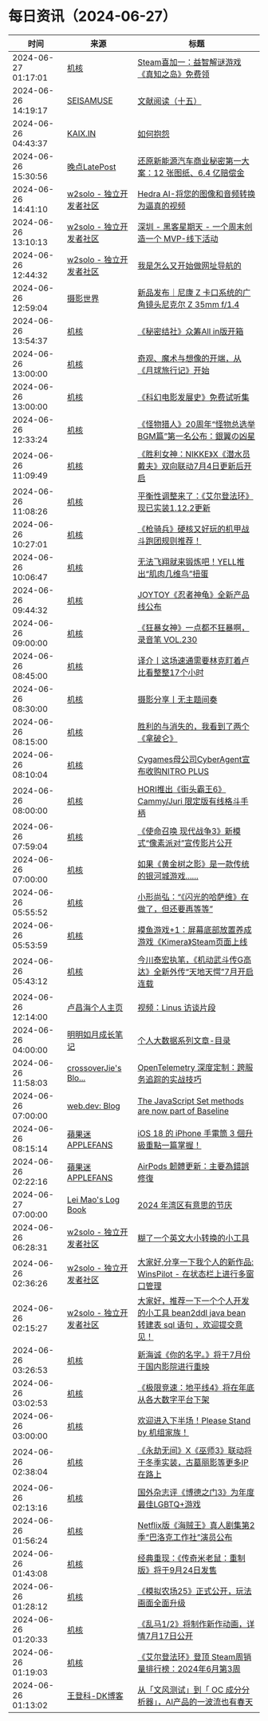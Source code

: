 ﻿# 每日资讯（2024-06-27）

|时间|来源|标题|
|---|---|---|
|2024-06-27 01:17:01|[机核](https://www.gcores.com/rss)|[Steam喜加一：益智解谜游戏《真知之岛》免费领](https://www.gcores.com/articles/184128)|
|2024-06-26 14:19:17|[SEISAMUSE](https://www.seis-jun.xyz/atom.xml)|[文献阅读（十五）](http://www.seis-jun.xyz/paper-reading-15)|
|2024-06-26 04:43:37|[KAIX.IN](https://kaix.in/feed/)|[如何抱怨](https://kaix.in/2024/0626-grumble/)|
|2024-06-26 15:30:56|[晚点LatePost](https://feedpress.me/wx-postlate)|[还原新能源汽车商业秘密第一大案：12 张图纸、6.4 亿赔偿金](http://mp.weixin.qq.com/s?__biz=MzU3Mjk1OTQ0Ng%3D%3D&mid=2247517576&idx=1&sn=6c147ed6a9a3b55780c3da373b472d3f)|
|2024-06-26 14:41:10|[w2solo - 独立开发者社区](https://w2solo.com/topics/feed)|[Hedra AI-将您的图像和音频转换为逼真的视频](https://w2solo.com/topics/4725)|
|2024-06-26 13:10:13|[w2solo - 独立开发者社区](https://w2solo.com/topics/feed)|[深圳 - 黑客星期天 - 一个周末创造一个 MVP-线下活动](https://w2solo.com/topics/4724)|
|2024-06-26 12:44:32|[w2solo - 独立开发者社区](https://w2solo.com/topics/feed)|[我是怎么又开始做网址导航的](https://w2solo.com/topics/4723)|
|2024-06-26 12:59:04|[摄影世界](https://feedx.net/rss/photoworld.xml)|[新品发布｜尼康 Z 卡口系统的广角镜头尼克尔 Z 35mm f/1.4](https://www.photoworld.com.cn/post/177082)|
|2024-06-26 13:54:37|[机核](https://www.gcores.com/rss)|[《秘密结社》众筹All in版开箱](https://www.gcores.com/articles/184117)|
|2024-06-26 13:00:00|[机核](https://www.gcores.com/rss)|[奇观、魔术与想像的开端，从《月球旅行记》开始](https://www.gcores.com/radios/183675)|
|2024-06-26 13:00:00|[机核](https://www.gcores.com/rss)|[《科幻电影发展史》免费试听集](https://www.gcores.com/radios/183665)|
|2024-06-26 12:33:24|[机核](https://www.gcores.com/rss)|[《怪物猎人》20周年“怪物总选举 BGM篇”第一名公布：銀翼の凶星](https://www.gcores.com/articles/184116)|
|2024-06-26 11:09:49|[机核](https://www.gcores.com/rss)|[《胜利女神：NIKKE》X《潜水员戴夫》双向联动7月4日更新后开启](https://www.gcores.com/articles/184112)|
|2024-06-26 11:08:26|[机核](https://www.gcores.com/rss)|[平衡性调整来了：《艾尔登法环》现已实装1.12.2更新](https://www.gcores.com/articles/184113)|
|2024-06-26 10:27:01|[机核](https://www.gcores.com/rss)|[《枪骑兵》硬核又好玩的机甲战斗跑团规则推荐！](https://www.gcores.com/articles/183959)|
|2024-06-26 10:06:47|[机核](https://www.gcores.com/rss)|[无法飞翔就来锻炼吧！YELL推出“肌肉几维鸟”扭蛋](https://www.gcores.com/articles/184110)|
|2024-06-26 09:44:32|[机核](https://www.gcores.com/rss)|[JOYTOY《忍者神龟》全新产品线公布](https://www.gcores.com/articles/184109)|
|2024-06-26 09:00:00|[机核](https://www.gcores.com/rss)|[《狂暴女神》一点都不狂暴啊，录音笔 VOL.230](https://www.gcores.com/radios/184106)|
|2024-06-26 08:45:00|[机核](https://www.gcores.com/rss)|[译介丨这场速通需要林克盯着卢比看整整17个小时](https://www.gcores.com/videos/184074)|
|2024-06-26 08:30:00|[机核](https://www.gcores.com/rss)|[摄影分享丨无主题间奏](https://www.gcores.com/articles/184062)|
|2024-06-26 08:15:00|[机核](https://www.gcores.com/rss)|[胜利的与消失的，我看到了两个《拿破仑》](https://www.gcores.com/videos/184067)|
|2024-06-26 08:10:04|[机核](https://www.gcores.com/rss)|[Cygames母公司CyberAgent宣布收购NITRO PLUS](https://www.gcores.com/articles/184103)|
|2024-06-26 08:00:00|[机核](https://www.gcores.com/rss)|[HORI推出《街头霸王6》Cammy/Juri 限定版有线格斗手柄](https://www.gcores.com/articles/184102)|
|2024-06-26 07:59:04|[机核](https://www.gcores.com/rss)|[《使命召唤 现代战争3》新模式“像素派对”宣传影片公开](https://www.gcores.com/articles/184099)|
|2024-06-26 07:00:00|[机核](https://www.gcores.com/rss)|[如果《黄金树之影》是一款传统的银河城游戏......](https://www.gcores.com/articles/184022)|
|2024-06-26 05:55:52|[机核](https://www.gcores.com/rss)|[小形尚弘：“《闪光的哈萨维》在做了，但还要再等等”](https://www.gcores.com/articles/184096)|
|2024-06-26 05:53:59|[机核](https://www.gcores.com/rss)|[摸鱼游戏+1：屏幕底部放置养成游戏《Kimera》Steam页面上线](https://www.gcores.com/articles/184095)|
|2024-06-26 05:43:12|[机核](https://www.gcores.com/rss)|[今川泰宏执笔，《机动武斗传G高达》全新外传“天地天愕”7月开启连载](https://www.gcores.com/articles/184092)|
|2024-06-26 12:14:00|[卢昌海个人主页](https://www.changhai.org//feed.xml)|[视频：Linus 访谈片段](https://www.youtube.com/watch?v=0wa47bLGFUg)|
|2024-06-26 04:00:00|[明明如月成长笔记](https://lmmsoft.github.io/feed.atom)|[个人大数据系列文章-目录](https://lmmsoft.github.io//personal_big_data_series/)|
|2024-06-26 11:58:03|[crossoverJie's Blo...](https://crossoverjie.top/atom.xml)|[OpenTelemetry 深度定制：跨服务追踪的实战技巧](http://crossoverjie.top/2024/06/26/ob/OpenTelemetry-custom-instrument/)|
|2024-06-26 07:00:00|[web.dev: Blog](https://web.dev/feed.xml)|[The JavaScript Set methods are now part of Baseline](https://web.dev/blog/set-methods?hl=en)|
|2024-06-26 08:15:14|[蘋果迷 APPLEFANS](https://applefans.today/feed/)|[iOS 18 的 iPhone 手電筒 3 個升級重點一篇掌握！](https://applefans.today/2024-ios-18-iphone-flashlight/)|
|2024-06-26 02:22:16|[蘋果迷 APPLEFANS](https://applefans.today/feed/)|[AirPods 韌體更新：主要為錯誤修復](https://applefans.today/2024-06-airpods-new-firmware-update/)|
|2024-06-27 07:00:00|[Lei Mao's Log Book](https://leimao.github.io/atom.xml)|[2024 年湾区有意思的节庆](https://leimao.github.io/essay/2024%E5%B9%B4%E6%B9%BE%E5%8C%BA%E6%9C%89%E6%84%8F%E6%80%9D%E7%9A%84%E8%8A%82%E5%BA%86/)|
|2024-06-26 06:28:31|[w2solo - 独立开发者社区](https://w2solo.com/topics/feed)|[糊了一个英文大小转换的小工具](https://w2solo.com/topics/4722)|
|2024-06-26 02:36:26|[w2solo - 独立开发者社区](https://w2solo.com/topics/feed)|[大家好,分享一下我个人的新作品: WinsPilot - 在状态栏上进行多窗口管理](https://w2solo.com/topics/4721)|
|2024-06-26 02:15:27|[w2solo - 独立开发者社区](https://w2solo.com/topics/feed)|[大家好，推荐一下一个个人开发的小工具 bean2ddl java bean 转建表 sql 语句 ，欢迎提交意见！](https://w2solo.com/topics/4720)|
|2024-06-26 03:26:53|[机核](https://www.gcores.com/rss)|[新海诚《你的名字。》将于7月份于国内影院进行重映](https://www.gcores.com/articles/184088)|
|2024-06-26 03:02:53|[机核](https://www.gcores.com/rss)|[《极限竞速：地平线4》将在年底从各大数字平台下架](https://www.gcores.com/articles/184086)|
|2024-06-26 03:00:00|[机核](https://www.gcores.com/rss)|[欢迎进入下半场！Please Stand by 机组家族！](https://www.gcores.com/articles/183852)|
|2024-06-26 02:38:04|[机核](https://www.gcores.com/rss)|[《永劫无间》X《巫师3》联动将于冬季实装，古墓丽影等更多IP在路上](https://www.gcores.com/articles/184085)|
|2024-06-26 02:13:16|[机核](https://www.gcores.com/rss)|[国外杂志评《博德之门3》为年度最佳LGBTQ+游戏](https://www.gcores.com/articles/184083)|
|2024-06-26 01:56:24|[机核](https://www.gcores.com/rss)|[Netflix版《海贼王》真人剧集第2季“巴洛克工作社”演员公布](https://www.gcores.com/articles/184079)|
|2024-06-26 01:43:08|[机核](https://www.gcores.com/rss)|[经典重现：《传奇米老鼠：重制版》将于9月24日发售](https://www.gcores.com/articles/184082)|
|2024-06-26 01:28:12|[机核](https://www.gcores.com/rss)|[《模拟农场25》正式公开，玩法画面全面升级](https://www.gcores.com/articles/184078)|
|2024-06-26 01:20:33|[机核](https://www.gcores.com/rss)|[《乱马1/2》将制作新作动画，详情7月17日公开](https://www.gcores.com/articles/184076)|
|2024-06-26 01:19:03|[机核](https://www.gcores.com/rss)|[《艾尔登法环》登顶 Steam周销量排行榜：2024年6月第3周](https://www.gcores.com/articles/184077)|
|2024-06-26 01:13:02|[王登科-DK博客](https://greatdk.com/feed)|[从「文风测试」到「 OC 成分分析器」，AI产品的一波流也有春天](https://greatdk.com/1984.html)|
